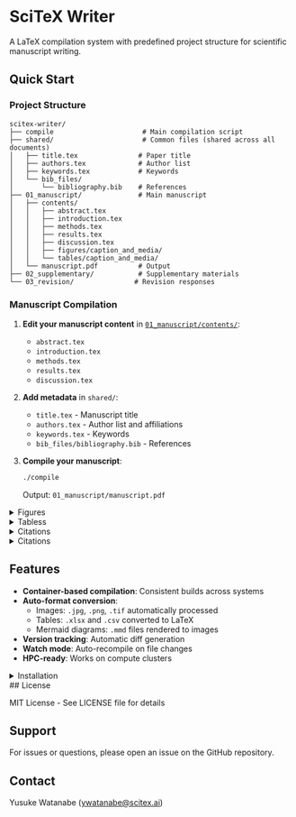<!-- ---
!-- Timestamp: 2025-10-29 12:55:23
!-- Author: ywatanabe
!-- File: /home/ywatanabe/proj/scitex-writer/README.md
!-- --- -->

# SciTeX Writer

A LaTeX compilation system with predefined project structure for scientific manuscript writing.

## Quick Start

### Project Structure

```
scitex-writer/
├── compile                      # Main compilation script
├── shared/                      # Common files (shared across all documents)
│   ├── title.tex               # Paper title
│   ├── authors.tex             # Author list
│   ├── keywords.tex            # Keywords
│   └── bib_files/
│       └── bibliography.bib    # References
├── 01_manuscript/              # Main manuscript
│   ├── contents/
│   │   ├── abstract.tex
│   │   ├── introduction.tex
│   │   ├── methods.tex
│   │   ├── results.tex
│   │   ├── discussion.tex
│   │   ├── figures/caption_and_media/
│   │   └── tables/caption_and_media/
│   └── manuscript.pdf          # Output
├── 02_supplementary/           # Supplementary materials
└── 03_revision/               # Revision responses
```

### Manuscript Compilation

1. **Edit your manuscript content** in [`01_manuscript/contents/`](01_manuscript/contents/):
   - `abstract.tex`
   - `introduction.tex`
   - `methods.tex`
   - `results.tex`
   - `discussion.tex`

2. **Add metadata** in `shared/`:
   - `title.tex` - Manuscript title
   - `authors.tex` - Author list and affiliations
   - `keywords.tex` - Keywords
   - `bib_files/bibliography.bib` - References

3. **Compile your manuscript**:
   ```bash
   ./compile
   ```

   Output: `01_manuscript/manuscript.pdf`



<details>
<summary>Figures</summary>

## Figures
Place figure caption files in `01_manuscript/contents/figures/caption_and_media/`:

```tex
%% Example: 01_my_figure.tex
\caption{Description of your figure. Explain what is shown, define abbreviations, and provide sufficient detail for standalone understanding.}
\label{fig:my_figure}
```

Add corresponding image files (`.jpg`, `.png`, `.tif`) with the same base name:
- `01_my_figure.jpg` or `01_my_figure.png`

Reference in text: `Figure~\ref{fig:my_figure}`

</details>

<details>
<summary>Tabless</summary>

## Tables
Place table caption files in `01_manuscript/contents/tables/caption_and_media/`:

```tex
%% Example: 01_my_table.tex
\caption{Description of your table. Explain what data is shown and define any abbreviations.}
\label{tab:my_table}
```

Add corresponding data files (`.xlsx` or `.csv`) with the same base name:
- `01_my_table.xlsx` or `01_my_table.csv`

Reference in text: `Table~\ref{tab:my_table}`

</details>

<details>
<summary>Citations</summary>

## Compilation Options

```bash
# Compile manuscript (default)
./compile

# Or specify document type explicitly
./compile -m                    # manuscript
./compile -s                    # supplementary materials
./compile -r                    # revision responses

# Watch mode (auto-recompile on changes)
./compile -m -w
```

</details>

<details>
<summary>Citations</summary>

## Citations

Edit `shared/bib_files/bibliography.bib`:

```bibtex
@article{your_reference_2024,
  author  = {LastName, FirstName and Another, Author},
  title   = {Your Article Title},
  journal = {Journal Name},
  year    = {2024},
  volume  = {42},
  pages   = {123--145},
  doi     = {10.1234/example.2024.001}
}
```

Cite in text: `\cite{your_reference_2024}`

</details>

## Features

- **Container-based compilation**: Consistent builds across systems
- **Auto-format conversion**:
  - Images: `.jpg`, `.png`, `.tif` automatically processed
  - Tables: `.xlsx` and `.csv` converted to LaTeX
  - Mermaid diagrams: `.mmd` files rendered to images
- **Version tracking**: Automatic diff generation
- **Watch mode**: Auto-recompile on file changes
- **HPC-ready**: Works on compute clusters

<details>
<summary>Installation</summary>

## Installation

Check requirements:
```bash
./scripts/installation/check_requirements.sh
```

Optionally download containers upfront (~3.2GB):
```bash
./scripts/installation/download_containers.sh
```

## Configuration

YAML configuration files in `config/`:
- `config_manuscript.yaml` - Manuscript settings
- `config_supplementary.yaml` - Supplementary settings
- `config_revision.yaml` - Revision settings

</details>
## License

MIT License - See LICENSE file for details

## Support

For issues or questions, please open an issue on the GitHub repository.

## Contact
Yusuke Watanabe (ywatanabe@scitex.ai)

<!-- EOF -->
